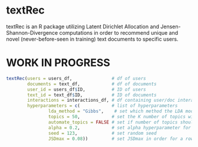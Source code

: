 # textRec
textRec is an R package utilizing Latent Dirichlet Allocation and Jensen-Shannon-Divergence computations in order to recommend unique and novel (never-before-seen in training) text documents to specific users. 


# WORK IN PROGRESS

```R 
textRec(users = users_df,               # df of users
        documents = text_df,            # df of documents
        user_id = users_df$ID,          # ID of users
        text_id = text_df$ID,           # ID of documents
        interactions = interactions_df, # df containing user/doc interactions
        hyperparameters = c(            # list of hyperparameters
                lda_method = "Gibbs",    # set which method the LDA model should use
                topics = 50,            # set the K number of topics with which to run the LDA model
                automate_topics = FALSE # set if number of topics should be automated
                alpha = 0.2,            # set alpha hyperparameter for the LDA model
                seed = 123,             # set random seed 
                JSDmax = 0.08))         # set JSDmax in order for a row to qualify as a recommendation
        
```
